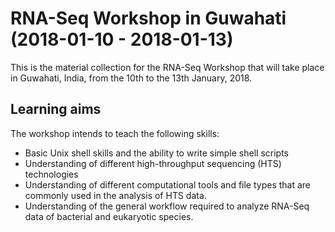 # RNA-Seq Workshop in Guwahati (2018-01-10 - 2018-01-13)

This is the material collection for the RNA-Seq Workshop that will
take place in Guwahati, India, from the 10th to the 13th January,
2018.

## Learning aims

The workshop intends to teach the following skills:

- Basic Unix shell skills and the ability to write simple shell
  scripts
- Understanding of different high-throughput sequencing (HTS)
  technologies
- Understanding of different computational tools and file
  types that are commonly used in the analysis of HTS data.
- Understanding of the general workflow required to analyze RNA-Seq
  data of bacterial and eukaryotic species.
